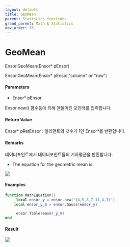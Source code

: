 ```yaml
---
layout: default
title: GeoMean
parent: Statistics functions
grand_parent: Math & Statistics
nav_order: 35
---
```


# GeoMean

Ensor.GeoMean\(Ensor\* pEnsor\)

Ensor.GeoMean\(Ensor\* pEnsor,"column" or "row"\)

#### Parameters

* Ensor\* pEnsor

Ensor.new\(\) 함수등에 의해 만들어진 포인터를 입력합니다.

#### Return Value

Ensor\* pRetEnsor : 엘리먼트의 갯수가 1인 Ensor\*를 반환합니다.

#### Remarks

데이터포인트에서 데이터포인트들의 기하평균을 반환합니다.

* The equation for the geometric mean is:

![](/StatisticsAPI/GeoMeanFunc.png)

#### Examples

```lua
function MathEquation()
     local ensor_y = ensor.new("{4,5,8,7,11,4,3}")
    local ensor_y_m = ensor.Gauss(ensor_y)

     ensor.Table(ensor_y_m)
end
```

#### Result

![](/StatisticsAPI/GeoMeanResult.png)

